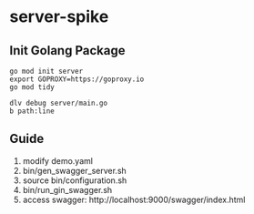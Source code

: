 # server-spike

## Init Golang Package
```
go mod init server
export GOPROXY=https://goproxy.io
go mod tidy

dlv debug server/main.go
b path:line
```
## Guide
1. modify demo.yaml
2. bin/gen_swagger_server.sh
3. source bin/configuration.sh
4. bin/run_gin_swagger.sh
5. access swagger: http://localhost:9000/swagger/index.html
